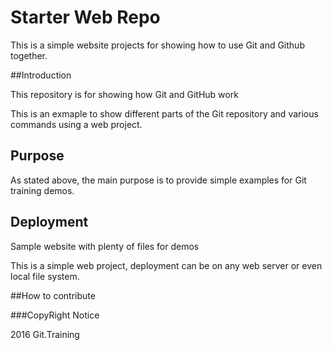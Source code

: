 # Starter Web Repo

This is a simple website projects for showing how
to use Git and Github together.

##Introduction

This repository is for showing how Git and GitHub work

This is an exmaple to show different parts of the Git repository
and various commands using a web project.

## Purpose

As stated above, the main purpose is to provide simple examples for Git
training demos.

## Deployment

Sample website with plenty of files for demos

This is a simple web project, deployment can be on any web server or even local
file system.

##How to contribute

###CopyRight Notice

2016 Git.Training
